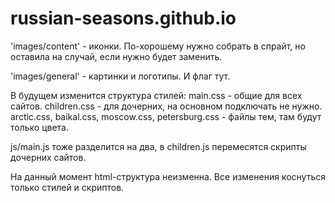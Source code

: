 # russian-seasons.github.io

'images/content' - иконки. По-хорошему нужно собрать в спрайт, но оставила на случай, если нужно будет заменить.

'images/general' - картинки и логотипы. И флаг тут.

В будущем изменится структура стилей:
	main.css - общие для всех сайтов.
	children.css - для дочерних, на основном подключать не нужно.
	arctic.css, baikal.css, moscow.css, petersburg.css - файлы тем, там будут только цвета.
	
js/main.js тоже разделится на два, в children.js перемесятся скрипты дочерних сайтов.

На данный момент html-структура неизменна. 
Все изменения коснуться только стилей и скриптов.

